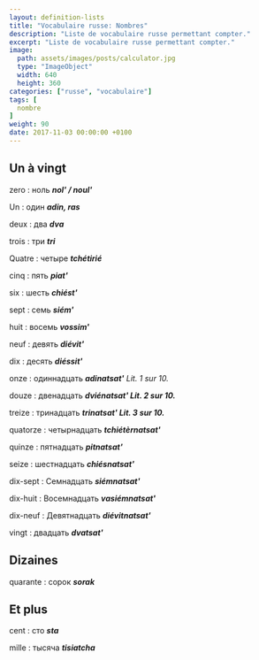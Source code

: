 ```yaml
---
layout: definition-lists
title: "Vocabulaire russe: Nombres"
description: "Liste de vocabulaire russe permettant compter."
excerpt: "Liste de vocabulaire russe permettant compter."
image:
  path: assets/images/posts/calculator.jpg
  type: "ImageObject"
  width: 640
  height: 360
categories: ["russe", "vocabulaire"]
tags: [
  nombre
]
weight: 90
date: 2017-11-03 00:00:00 +0100
---
```


## Un à vingt

zero
: ноль
*__nol' / noul'__*

Un
: один
*__adin, ras__*

deux
: два
*__dva__*

trois
: три
*__tri__*

Quatre
: четыре
*__tchétirié__*

cinq
: пять
*__piat'__*

six
: шесть
*__chiést'__*

sept
: семь
*__siém'__*

huit
: восемь
*__vossim'__*

neuf
: девять
*__diévit'__*

dix
: десять
*__diéssit'__*

onze
: одиннадцать
*__adinatsat'__ Lit. 1 sur 10.*

douze
: двенадцать
*__dviénatsat' Lit. 2 sur 10.__*

treize
: тринадцать
*__trinatsat' Lit. 3 sur 10.__*

quatorze
: четырнадцать
*__tchiétèrnatsat'__*

quinze
: пятнадцать
*__pitnatsat'__*

seize
: шестнадцать
*__chiésnatsat'__*

dix-sept
: Семнадцать
*__siémnatsat'__*

dix-huit
: Восемнадцать
*__vasiémnatsat'__*

dix-neuf
: Девятнадцать
*__diévitnatsat'__*

vingt
: двадцать
*__dvatsat'__*


## Dizaines

quarante
: сорок
*__sorak__*


## Et plus

cent
: сто
*__sta__*

mille
: тысяча
*__tisiatcha__*
